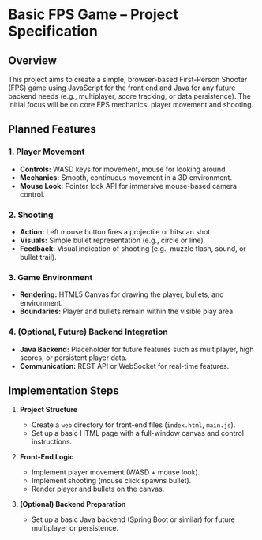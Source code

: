 # Basic FPS Game – Project Specification

## Overview

This project aims to create a simple, browser-based First-Person Shooter (FPS) game using JavaScript for the front end and Java for any future backend needs (e.g., multiplayer, score tracking, or data persistence). The initial focus will be on core FPS mechanics: player movement and shooting.

## Planned Features

### 1. Player Movement
- **Controls:** WASD keys for movement, mouse for looking around.
- **Mechanics:** Smooth, continuous movement in a 3D environment.
- **Mouse Look:** Pointer lock API for immersive mouse-based camera control.

### 2. Shooting
- **Action:** Left mouse button fires a projectile or hitscan shot.
- **Visuals:** Simple bullet representation (e.g., circle or line).
- **Feedback:** Visual indication of shooting (e.g., muzzle flash, sound, or bullet trail).

### 3. Game Environment
- **Rendering:** HTML5 Canvas for drawing the player, bullets, and environment.
- **Boundaries:** Player and bullets remain within the visible play area.

### 4. (Optional, Future) Backend Integration
- **Java Backend:** Placeholder for future features such as multiplayer, high scores, or persistent player data.
- **Communication:** REST API or WebSocket for real-time features.

## Implementation Steps

1. **Project Structure**
   - Create a `web` directory for front-end files (`index.html`, `main.js`).
   - Set up a basic HTML page with a full-window canvas and control instructions.

2. **Front-End Logic**
   - Implement player movement (WASD + mouse look).
   - Implement shooting (mouse click spawns bullet).
   - Render player and bullets on the canvas.

3. **(Optional) Backend Preparation**
   - Set up a basic Java backend (Spring Boot or similar) for future multiplayer or persistence.


